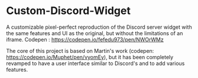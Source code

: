 # Custom-Discord-Widget
A customizable pixel-perfect reproduction of the Discord server widget with the same features and UI as the original, but without the limitations of an iframe. Codepen : https://codepen.io/fefedu973/pen/NWOrWMz

The core of this project is based on Martin's work (codepen: https://codepen.io/Muphet/pen/vyomEy), but it has been completely revamped to have a user interface similar to Discord's and to add various features.
